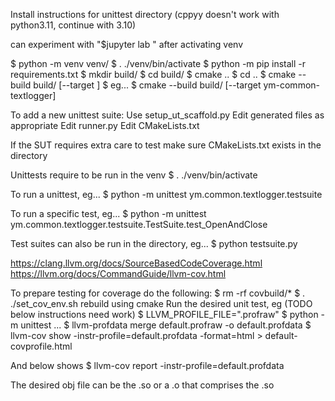 Install instructions for unittest directory
(cppyy doesn't work with python3.11, continue with 3.10)

can experiment with "$jupyter lab <name-of-file>" after activating venv

$ python -m venv venv/
$ . ./venv/bin/activate
$ python -m pip install -r requirements.txt
$ mkdir build/
$ cd build/
$ cmake ..
$ cd ..
$ cmake --build build/ [--target <suite-name>]
$ eg...
$ cmake --build build/ [--target ym-common-textlogger]

To add a new unittest suite:
Use setup_ut_scaffold.py
Edit generated files as appropriate
Edit runner.py
Edit CMakeLists.txt

If the SUT requires extra care to test make sure CMakeLists.txt exists in the directory

Unittests require to be run in the venv
$ . ./venv/bin/activate

To run a unittest, eg...
$ python -m unittest ym.common.textlogger.testsuite

To run a specific test, eg...
$ python -m unittest ym.common.textlogger.testsuite.TestSuite.test_OpenAndClose

Test suites can also be run in the directory, eg...
$ python testsuite.py

<https://clang.llvm.org/docs/SourceBasedCodeCoverage.html>
<https://llvm.org/docs/CommandGuide/llvm-cov.html>

To prepare testing for coverage do the following:
$ rm -rf covbuild/*
$ . ./set_cov_env.sh
rebuild using cmake
Run the desired unit test, eg (TODO below instructions need work)
   $ LLVM_PROFILE_FILE="<filename>.profraw"
   $ python -m unittest ...
$ llvm-profdata merge default.profraw -o default.profdata
$ llvm-cov show <desired-obj-file> -instr-profile=default.profdata -format=html > default-covprofile.html

And below shows
$ llvm-cov report <desired-obj-file> -instr-profile=default.profdata

The desired obj file can be the .so or a .o that comprises the .so

